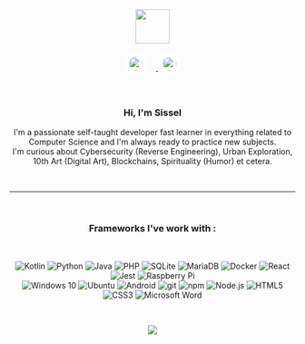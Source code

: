 <div align="center">
    <img width="60" height="60" src="https://avatars.githubusercontent.com/u/32619816?s=400&u=f2365901fa162cb6b07fab6640743c86b9a77ba2&v=4" />
  <br>
  <div style="margin-bottom: 1rem; margin-top: 1rem;">
    <a href="mailto:sissel@" target="_blank">
      <img src="https://simpleicons.org/icons/protonmail.svg" width="24" height="24" style="background: #fff; border-radius: 50px; padding: 0.5rem; margin-right: 1rem;">
    </a>
    <a href="https://sissel.io" target="_blank">
      <img src="https://simpleicons.org/icons/materialdesign.svg" width="24" height="24" style="background: #fff; border-radius: 50px; padding: 0.5rem;">
    </a>
  </div>
  <br>
  <h3>Hi, I'm Sissel</h3>
  <p>
    I'm a passionate self-taught developer fast learner in everything related to Computer Science and I'm always ready to practice new subjects.<br>
    I'm curious about Cybersecurity (Reverse Engineering), Urban Exploration, 
    10th Art (Digital Art), Blockchains, Spirituality (Humor) et cetera.
  </p>
<br>
<hr>
<br>
<h3>Frameworks I've work with :</h3>
<br>
<p>
  <img alt="Kotlin" src="https://img.shields.io/badge/kotlin-%230095D5.svg?&style=flat&logo=kotlin&logoColor=white" />
  <img alt="Python" src="https://img.shields.io/badge/python-%2314354C.svg?&style=flat&logo=python&logoColor=white" />
  <img alt="Java" src="https://img.shields.io/badge/java-%23ED8B00.svg?&style=flat&logo=java&logoColor=white" />
  <img alt="PHP" src="https://img.shields.io/badge/php-%23777BB4.svg?&style=flat&logo=php&logoColor=white" />
  <img alt="SQLite" src ="https://img.shields.io/badge/sqlite-%2307405e.svg?&style=flat&logo=sqlite&logoColor=white" />
  <img alt="MariaDB" src="https://img.shields.io/badge/-MariaDB-003545?style=flat-square&logo=mariadb&logoColor=white" />
  <img alt="Docker" src="https://img.shields.io/badge/docker-%230db7ed.svg?&style=flat&logo=docker&logoColor=white" />
  <img alt="React" src="https://img.shields.io/badge/-React-61DAFB?style=flat-square&logo=react&logoColor=white" />
  <img alt="Jest" src="https://img.shields.io/badge/-jest-%23C21325?&style=flat&logo=jest&logoColor=white" />
  <img alt="Raspberry Pi" src="https://img.shields.io/badge/-RaspberryPi-C51A4A?style=flat&logo=Raspberry-Pi&logoColor=white" />
    <br>
  <img alt="Windows 10" src="https://img.shields.io/badge/Windows-0078D6?style=flat&logo=windows&logoColor=white" />
  <img alt="Ubuntu" src="https://img.shields.io/badge/Ubuntu-E95420?style=flat&logo=ubuntu&logoColor=white" />
  <img alt="Android" src="https://img.shields.io/badge/Android-3DDC84?style=flat&logo=android&logoColor=white" />
  <img alt="git" src="https://img.shields.io/badge/-Git-F05032?style=flat-square&logo=git&logoColor=white" />
  <img alt="npm" src="https://img.shields.io/badge/-NPM-CB3837?style=flat-square&logo=npm&logoColor=white" />
  <img alt="Node.js" src="https://img.shields.io/badge/-Node.js-339933?style=flat-square&logo=Node.js&logoColor=white" />
  <img alt="HTML5" src="https://img.shields.io/badge/-HTML5-E34F26?style=flat-square&logo=html5&logoColor=white" />
  <img alt="CSS3" src="https://img.shields.io/badge/-CSS3-1572B6?style=flat-square&logo=css3&logoColor=white" />
  <img alt="Microsoft Word" src="https://img.shields.io/badge/Microsoft_Word-2B579A?style=flat&logo=microsoft-word&logoColor=white" />
</p>
<br>
<p>
  <a href="https://sissel.io/">
    <img src="https://github-readme-stats.vercel.app/api?username=Siss3l&show_icons=true&icon_color=805AD5&text_color=718096&bg_color=ffffff&hide_title=true&hide_border=false" />
  </a>
</p>
</div>
